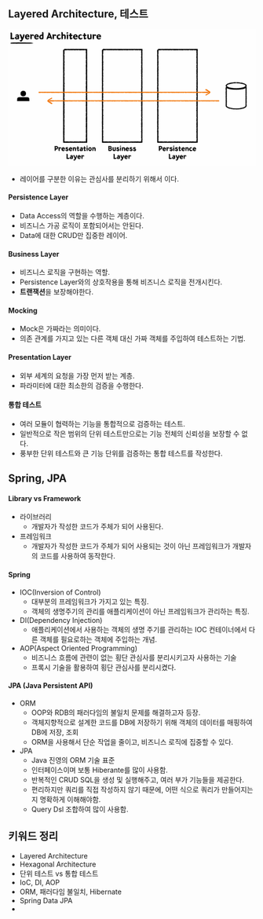 ## Layered Architecture, 테스트
![img.png](img.png)
- 레이어를 구분한 이유는 관심사를 분리하기 위해서 이다.

#### Persistence Layer
- Data Access의 역할을 수행하는 계층이다.
- 비즈니스 가공 로직이 포함되어서는 안된다.
- Data에 대한 CRUD만 집중한 레이어.

#### Business Layer
- 비즈니스 로직을 구현하는 역할.
- Persistence Layer와의 상호작용을 통해 비즈니스 로직을 전개시킨다.
- **트랜잭션**을 보장해야한다.

#### Mocking
- Mock은 가짜라는 의미이다.
- 의존 관계를 가지고 있는 다른 객체 대신 가짜 객체를 주입하여 테스트하는 기법.


#### Presentation Layer
- 외부 세계의 요청을 가장 먼저 받는 계층.
- 파라미터에 대한 최소한의 검증을 수행한다.

#### 통합 테스트
- 여러 모듈이 협력하는 기능을 통합적으로 검증하는 테스트.
- 일반적으로 작은 범위의 단위 테스트만으로는 기능 전체의 신뢰성을 보장할 수 없다.
- 풍부한 단위 테스트와 큰 기능 단위를 검증하는 통합 테스트를 작성한다.


## Spring, JPA

#### Library vs Framework
- 라이브러리
  - 개발자가 작성한 코드가 주체가 되어 사용된다.
- 프레임워크
  - 개발자가 작성한 코드가 주체가 되어 사용되는 것이 아닌 프레임워크가 개발자의 코드를 사용하여 동작한다.

#### Spring
- IOC(Inversion of Control)
  - 대부분의 프레임워크가 가지고 있는 특징.
  - 객체의 생명주기의 관리를 애플리케이션이 아닌 프레임워크가 관리하는 특징.
- DI(Dependency Injection)
  - 애플리케이션에서 사용하는 객체의 생명 주기를 관리하는 IOC 컨테이너에서 다른 객체를 필요로하는 객체에 주입하는 개념.
- AOP(Aspect Oriented Programming)
  - 비즈니스 흐름에 관련이 없는 횡단 관심사를 분리시키고자 사용하는 기술
  - 프록시 기술을 활용하여 횡단 관심사를 분리시켰다.

#### JPA (Java Persistent API)
- ORM
  - OOP와 RDB의 패러다임의 불일치 문제를 해결하고자 등장.
  - 객체지향적으로 설계한 코드를 DB에 저장하기 위해 객체의 데이터를 매핑하여 DB에 저장, 조회
  - ORM을 사용해서 단순 작업을 줄이고, 비즈니스 로직에 집중할 수 있다.
- JPA
  - Java 진영의 ORM 기술 표준
  - 인터페이스이며 보통 Hiberante를 많이 사용함.
  - 반복적인 CRUD SQL을 생성 및 실행해주고, 여러 부가 기능들을 제공한다.
  - 편리하지만 쿼리를 직접 작성하지 않기 때문에, 어떤 식으로 쿼리가 만들어지는지 명확하게 이해해야함.
  - Query Dsl 조합하여 많이 사용함.


## 키워드 정리
- Layered Architecture
- Hexagonal Architecture
- 단위 테스트 vs 통합 테스트
- IoC, DI, AOP
- ORM, 패러다임 불일치, Hibernate
- Spring Data JPA
- 